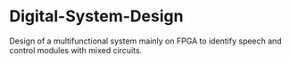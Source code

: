 # Digital-System-Design
Design of a multifunctional system mainly on FPGA to identify speech and control modules with mixed circuits.
